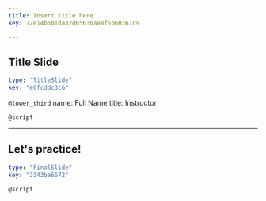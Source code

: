 ```yaml
---
title: Insert title here
key: 72e14b601da32d65636aa8f5b60361c9

---
```

## Title Slide

```yaml
type: "TitleSlide"
key: "e6fcddc3c6"
```

`@lower_third`
name: Full Name
title: Instructor


`@script`



---
## Let's practice!

```yaml
type: "FinalSlide"
key: "3343be6672"
```

`@script`


